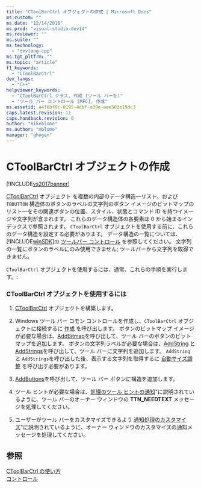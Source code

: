 ```yaml
---
title: "CToolBarCtrl オブジェクトの作成 | Microsoft Docs"
ms.custom: ""
ms.date: "12/14/2016"
ms.prod: "visual-studio-dev14"
ms.reviewer: ""
ms.suite: ""
ms.technology: 
  - "devlang-cpp"
ms.tgt_pltfrm: ""
ms.topic: "article"
f1_keywords: 
  - "CToolBarCtrl"
dev_langs: 
  - "C++"
helpviewer_keywords: 
  - "CToolBarCtrl クラス, 作成 (ツール バーを)"
  - "ツール バー コントロール [MFC], 作成"
ms.assetid: a4f6bf0c-0195-4dbf-a09e-aee503e19dc3
caps.latest.revision: 11
caps.handback.revision: 8
author: "mikeblome"
ms.author: "mblome"
manager: "ghogen"
---
```

# CToolBarCtrl オブジェクトの作成
[!INCLUDE[vs2017banner](../assembler/inline/includes/vs2017banner.md)]

[CToolBarCtrl](../mfc/reference/ctoolbarctrl-class.md) オブジェクト を複数の内部のデータ構造—リスト、および `TBBUTTON` 構造体のボタンのラベルの文字列のボタン イメージのビットマップのリスト—をその関連ボタンの位置、スタイル、状態とコマンド ID を持つイメージや文字列が含まれます。  これらのデータ構造体の各要素は 0 から始まるインデックスで参照されます。  `CToolBarCtrl` オブジェクトを使用する前に、これらのデータ構造を設定する必要があります。  データ構造の一覧については、[!INCLUDE[winSDK](../atl/includes/winsdk_md.md)]の [ツールバー コントロール](https://msdn.microsoft.com/en-us/library/47xcww9x.aspx) を参照してください。  文字列の一覧にボタンのラベルにのみ使用できません; ツールバーから文字列を取得できません。  
  
 `CToolBarCtrl` オブジェクトを使用するには、通常、これらの手順を実行します。:  
  
### CToolBarCtrl オブジェクトを使用するには  
  
1.  [CToolBarCtrl](../mfc/reference/ctoolbarctrl-class.md) オブジェクトを構築します。  
  
2.  Windows ツール バー コモン コントロールを作成し、`CToolBarCtrl` オブジェクトに接続するに [作成](../Topic/CToolBarCtrl::Create.md) を呼び出します。  ボタンのビットマップ イメージが必要な場合は、[AddBitmap](../Topic/CToolBarCtrl::AddBitmap.md)を呼び出して、ツール バーのボタンのビットマップを追加します。  ボタンの文字列ラベルが必要な場合は、[AddString](../Topic/CToolBarCtrl::AddString.md) と [AddStrings](../Topic/CToolBarCtrl::AddStrings.md)を呼び出して、ツール バーに文字列を追加します。  `AddString` と `AddStrings`を呼び出した後、表示する文字列を取得するに [自動サイズ調整](../Topic/CToolBarCtrl::AutoSize.md) を呼び出す必要があります。  
  
3.  [AddButtons](../Topic/CToolBarCtrl::AddButtons.md)を呼び出して、ツール バー ボタンに構造を追加します。  
  
4.  ツール ヒントが必要な場合は、[処理のツール ヒントの通知](../mfc/handling-tool-tip-notifications.md)"に説明されているように、ツール バーのオーナー ウィンドウの **TTN\_NEEDTEXT** メッセージを処理してください。  
  
5.  ユーザーがツール バーをカスタマイズできるよう [通知処理のカスタマイズ](../Topic/Handling%20Customization%20Notifications.md)"に説明されているように、オーナー ウィンドウのカスタマイズの通知メッセージを処理してください。  
  
## 参照  
 [CToolBarCtrl の使い方](../mfc/using-ctoolbarctrl.md)   
 [コントロール](../mfc/controls-mfc.md)